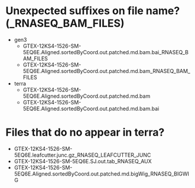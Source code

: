 
# Unexpected suffixes on file name? (_RNASEQ_BAM_FILES)

* gen3
    * GTEX-12KS4-1526-SM-5EQ6E.Aligned.sortedByCoord.out.patched.md.bam.bai_RNASEQ_BAM_FILES
    * GTEX-12KS4-1526-SM-5EQ6E.Aligned.sortedByCoord.out.patched.md.bam_RNASEQ_BAM_FILES
* terra
    * GTEX-12KS4-1526-SM-5EQ6E.Aligned.sortedByCoord.out.patched.md.bam
    * GTEX-12KS4-1526-SM-5EQ6E.Aligned.sortedByCoord.out.patched.md.bam.bai

# Files that do no appear in terra?

* GTEX-12KS4-1526-SM-5EQ6E.leafcutter.junc.gz_RNASEQ_LEAFCUTTER_JUNC
* GTEX-12KS4-1526-SM-5EQ6E.SJ.out.tab_RNASEQ_AUX
* GTEX-12KS4-1526-SM-5EQ6E.Aligned.sortedByCoord.out.patched.md.bigWig_RNASEQ_BIGWIG
